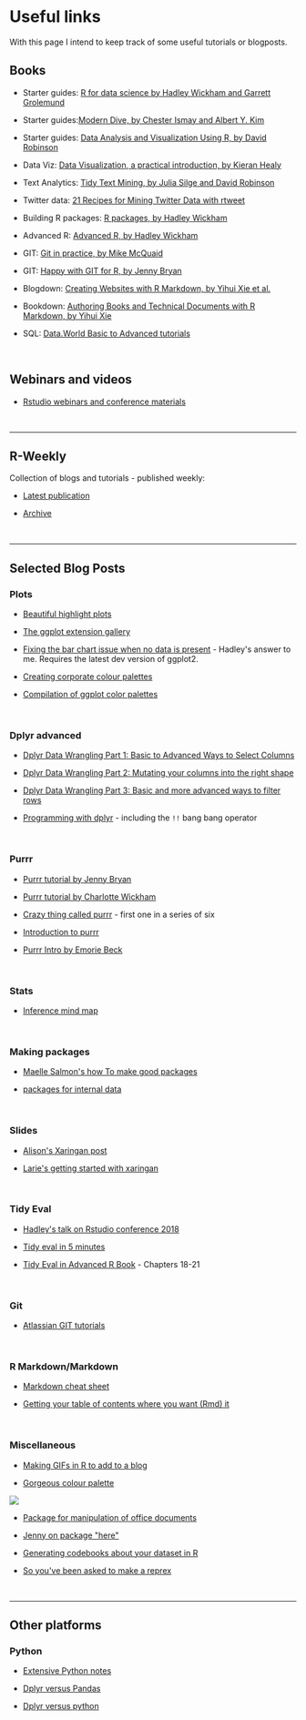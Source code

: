# Useful links

With this page I intend to keep track of some useful tutorials or blogposts.

## Books

+ Starter guides: [R for data science by Hadley Wickham and Garrett Grolemund](http://r4ds.had.co.nz/)

+ Starter guides:[Modern Dive, by Chester Ismay and Albert Y. Kim](http://moderndive.com/)

+ Starter guides: [Data Analysis and Visualization Using R, by David Robinson](http://varianceexplained.org/RData/)

+ Data Viz: [Data Visualization, a practical introduction, by Kieran Healy](http://socviz.co/)

+ Text Analytics: [Tidy Text Mining, by Julia Silge and David Robinson](https://www.tidytextmining.com/)

+ Twitter data: [21 Recipes for Mining Twitter Data with rtweet](https://rud.is/books/21-recipes/)

+ Building R packages: [R packages, by Hadley Wickham](http://r-pkgs.had.co.nz/)

+ Advanced R: [Advanced R, by Hadley Wickham](http://adv-r.had.co.nz/)

+ GIT: [Git in practice, by Mike McQuaid](https://github.com/GitInPractice/GitInPractice#readme)

+ GIT: [Happy with GIT for R, by Jenny Bryan](http://happygitwithr.com/)

+ Blogdown: [Creating Websites with R Markdown, by Yihui Xie et al.](https://bookdown.org/yihui/blogdown/)

+ Bookdown: [Authoring Books and Technical Documents with R Markdown, by Yihui Xie](https://bookdown.org/yihui/bookdown/)

+ SQL: [Data.World Basic to Advanced tutorials](https://docs.data.world/documentation/sql/concepts/basic/intro.html)


<br>

## Webinars and videos

+ [Rstudio webinars and conference materials](https://www.rstudio.com/resources/webinars/)




<br><hr>

## R-Weekly
Collection of blogs and tutorials - published weekly:

+ [Latest publication](https://rweekly.org/)

+ [Archive](https://rweekly.org/archive)




<br><hr>

## Selected Blog Posts

### Plots

+ [Beautiful highlight plots](https://yutani.rbind.io/post/2017-10-06-gghighlight/)

+ [The ggplot extension gallery](http://www.ggplot2-exts.org/gallery/)

+ [Fixing the bar chart issue when no data is present](https://twitter.com/hadleywickham/status/954339479111786496) - Hadley's answer to me. Requires the latest dev version of ggplot2.

+ [Creating corporate colour palettes](https://drsimonj.svbtle.com/creating-corporate-colour-palettes-for-ggplot2)

+ [Compilation of ggplot color palettes](https://github.com/EmilHvitfeldt/r-color-palettes)



<br>

### Dplyr advanced

+ [Dplyr Data Wrangling Part 1: Basic to Advanced Ways to Select Columns](https://suzan.rbind.io/2018/01/dplyr-tutorial-1/)

+ [Dplyr Data Wrangling Part 2: Mutating your columns into the right shape](https://suzan.rbind.io/2018/02/dplyr-tutorial-2/)

+ [Dplyr Data Wrangling Part 3: Basic and more advanced ways to filter rows](https://suzan.rbind.io/2018/02/dplyr-tutorial-3/)

+ [Programming with dplyr](http://dplyr.tidyverse.org/articles/programming.html) - including the `!!` bang bang operator




<br>

### Purrr

+ [Purrr tutorial by Jenny Bryan](https://jennybc.github.io/purrr-tutorial/)

+ [Purrr tutorial by Charlotte Wickham](https://github.com/cwickham/purrr-tutorial)

+ [Crazy thing called purrr](http://colinfay.me/purrr-web-mining/) - first one in a series of six

+ [Introduction to purrr](https://emoriebeck.github.io/R-tutorials/purrr/)

+ [Purrr Intro by Emorie Beck](https://emoriebeck.github.io/R-tutorials/)




<br>

### Stats

+ [Inference mind map](https://coggle.it/diagram/Vxlydu1akQFeqo6-/t/inference)



<br>

### Making packages

+ [Maelle Salmon's how To make good packages](http://www.masalmon.eu/2017/12/11/goodrpackages/)

+ [packages for internal data](http://rmhogervorst.nl/cleancode/blog/2016/03/07/create-package-for-dataset.html)



<br>


### Slides

+ [Alison's Xaringan post](https://alison.rbind.io/post/r-ladies-slides/)

+ [Larie's getting started with xaringan](https://aczane.netlify.com/2018/03/02/i-m-not-a-ninja-but-i-ve-got-some-slides/)


<br>


### Tidy Eval

+ [Hadley's talk on Rstudio conference 2018](https://www.rstudio.com/resources/videos/tidy-eval-programming-with-dplyr-tidyr-and-ggplot2/)

+ [Tidy eval in 5 minutes](https://www.youtube.com/watch?v=nERXS3ssntw)

+ [Tidy Eval in Advanced R Book](https://adv-r.hadley.nz/meta.html) - Chapters 18-21


<br>

### Git

+ [Atlassian GIT tutorials](https://www.atlassian.com/git/tutorials/git-stash)



<br>


### R Markdown/Markdown

+ [Markdown cheat sheet](https://github.com/adam-p/markdown-here/wiki/Markdown-Cheatsheet)

+ [Getting your table of contents where you want (Rmd) it](https://www.garrickadenbuie.com/blog/2018/02/28/add-a-generated-table-of-contents-anywhere-in-rmarkdown/)


<br>

### Miscellaneous

+ [Making GIFs in R to add to a blog](https://blogdown-demo.rbind.io/2018/01/31/gif-animations/)

+ [Gorgeous colour palette](https://github.com/jkaupp/nord)

![](https://github.com/jkaupp/nord/blob/master/man/figures/README-palettes-1.png?raw=true)

+ [Package for manipulation of office documents](https://davidgohel.github.io/officer/)

+ [Jenny on package "here"](https://github.com/jennybc/here_here)

+ [Generating codebooks about your dataset in R](http://sandsynligvis.dk/articles/18/codebook.html)

+ [So you've been asked to make a reprex](https://www.jessemaegan.com/post/so-you-ve-been-asked-to-make-a-reprex/)



<br><hr>

## Other platforms

### Python

+ [Extensive Python notes](https://chrisalbon.com/)

+ [Dplyr versus Pandas](https://jarvmiller.github.io/2018/02/28/r-pandas/)

+ [Dplyr versus python](https://gist.github.com/conormm/fd8b1980c28dd21cfaf6975c86c74d07)
